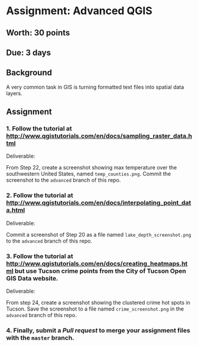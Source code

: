 # Assignment: Advanced QGIS
## Worth: 30 points
## Due: 3 days

## Background

A very common task in GIS is turning formatted text files into spatial data layers.

## Assignment

### 1. Follow the tutorial at http://www.qgistutorials.com/en/docs/sampling_raster_data.html 

Deliverable:

From Step 22, create a screenshot showing max temperature over the southwestern United States, named `temp_counties.png`. Commit the screenshot to the `advanced` branch of this repo.

### 2. Follow the tutorial at http://www.qgistutorials.com/en/docs/interpolating_point_data.html 

Deliverable:

Commit a screenshot of Step 20 as a file named `lake_depth_screenshot.png` to the `advanced` branch of this repo.

### 3. Follow the tutorial at http://www.qgistutorials.com/en/docs/creating_heatmaps.html but use Tucson crime points from the City of Tucson Open GIS Data website.

Deliverable:

From step 24, create a screenshot showing the clustered crime hot spots in Tucson. Save the screenshot to a file named `crime_screenshot.png` in the `advanced` branch of this repo.

### 4. Finally, submit a *Pull request* to merge your assignment files with the `master` branch.
